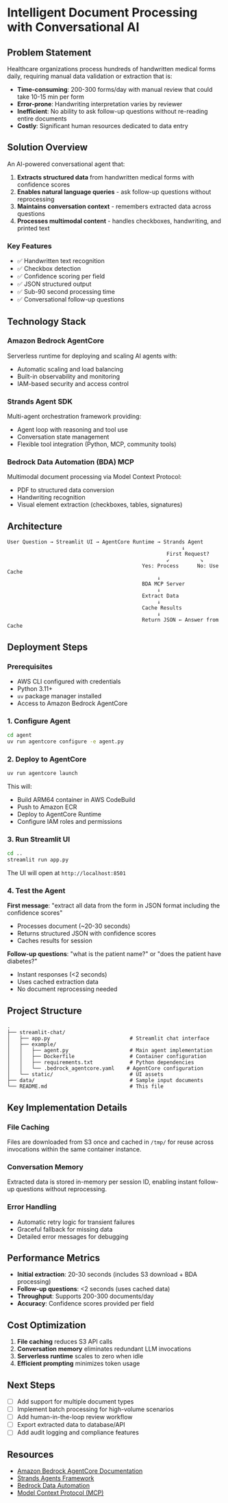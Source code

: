 # Intelligent Document Processing with Conversational AI

## Problem Statement

Healthcare organizations process hundreds of handwritten medical forms daily, requiring manual data validation or extraction that is:
- **Time-consuming**: 200-300 forms/day with manual review that could take 10-15 min per form
- **Error-prone**: Handwriting interpretation varies by reviewer
- **Inefficient**: No ability to ask follow-up questions without re-reading entire documents
- **Costly**: Significant human resources dedicated to data entry

## Solution Overview

An AI-powered conversational agent that:
1. **Extracts structured data** from handwritten medical forms with confidence scores
2. **Enables natural language queries** - ask follow-up questions without reprocessing
3. **Maintains conversation context** - remembers extracted data across questions
4. **Processes multimodal content** - handles checkboxes, handwriting, and printed text

### Key Features
- ✅ Handwritten text recognition
- ✅ Checkbox detection
- ✅ Confidence scoring per field
- ✅ JSON structured output
- ✅ Sub-90 second processing time
- ✅ Conversational follow-up questions

## Technology Stack

### Amazon Bedrock AgentCore
Serverless runtime for deploying and scaling AI agents with:
- Automatic scaling and load balancing
- Built-in observability and monitoring
- IAM-based security and access control

### Strands Agent SDK
Multi-agent orchestration framework providing:
- Agent loop with reasoning and tool use
- Conversation state management
- Flexible tool integration (Python, MCP, community tools)

### Bedrock Data Automation (BDA) MCP
Multimodal document processing via Model Context Protocol:
- PDF to structured data conversion
- Handwriting recognition
- Visual element extraction (checkboxes, tables, signatures)

## Architecture

```
User Question → Streamlit UI → AgentCore Runtime → Strands Agent
                                                         ↓
                                                    First Request?
                                                    ↙          ↘
                                            Yes: Process      No: Use Cache
                                                 ↓
                                            BDA MCP Server
                                                 ↓
                                            Extract Data
                                                 ↓
                                            Cache Results
                                                 ↓
                                            Return JSON ← Answer from Cache
```

## Deployment Steps

### Prerequisites
- AWS CLI configured with credentials
- Python 3.11+
- `uv` package manager installed
- Access to Amazon Bedrock AgentCore

### 1. Configure Agent

```bash
cd agent
uv run agentcore configure -e agent.py
```

### 2. Deploy to AgentCore

```bash
uv run agentcore launch
```

This will:
- Build ARM64 container in AWS CodeBuild
- Push to Amazon ECR
- Deploy to AgentCore Runtime
- Configure IAM roles and permissions

### 3. Run Streamlit UI

```bash
cd ..
streamlit run app.py
```

The UI will open at `http://localhost:8501`

### 4. Test the Agent

**First message**: "extract all data from the form in JSON format including the confidence scores"
- Processes document (~20-30 seconds)
- Returns structured JSON with confidence scores
- Caches results for session

**Follow-up questions**: "what is the patient name?" or "does the patient have diabetes?"
- Instant responses (<2 seconds)
- Uses cached extraction data
- No document reprocessing needed

## Project Structure

```
.
├── streamlit-chat/
│   ├── app.py                          # Streamlit chat interface
│   ├── example/
│   │   ├── agent.py                    # Main agent implementation
│   │   ├── Dockerfile                  # Container configuration
│   │   ├── requirements.txt            # Python dependencies
│   │   └── .bedrock_agentcore.yaml    # AgentCore configuration
│   └── static/                         # UI assets
├── data/                               # Sample input documents
└── README.md                           # This file
```

## Key Implementation Details

### File Caching
Files are downloaded from S3 once and cached in `/tmp/` for reuse across invocations within the same container instance.

### Conversation Memory
Extracted data is stored in-memory per session ID, enabling instant follow-up questions without reprocessing.

### Error Handling
- Automatic retry logic for transient failures
- Graceful fallback for missing data
- Detailed error messages for debugging

## Performance Metrics

- **Initial extraction**: 20-30 seconds (includes S3 download + BDA processing)
- **Follow-up questions**: <2 seconds (uses cached data)
- **Throughput**: Supports 200-300 documents/day
- **Accuracy**: Confidence scores provided per field

## Cost Optimization

1. **File caching** reduces S3 API calls
2. **Conversation memory** eliminates redundant LLM invocations
3. **Serverless runtime** scales to zero when idle
4. **Efficient prompting** minimizes token usage

## Next Steps

- [ ] Add support for multiple document types
- [ ] Implement batch processing for high-volume scenarios
- [ ] Add human-in-the-loop review workflow
- [ ] Export extracted data to database/API
- [ ] Add audit logging and compliance features

## Resources

- [Amazon Bedrock AgentCore Documentation](https://docs.aws.amazon.com/bedrock-agentcore/)
- [Strands Agents Framework](https://github.com/awslabs/strands-agents)
- [Bedrock Data Automation](https://aws.amazon.com/bedrock/data-automation/)
- [Model Context Protocol (MCP)](https://modelcontextprotocol.io/)
